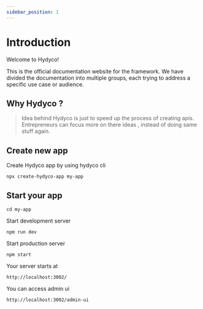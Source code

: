 ```yaml
---
sidebar_position: 1
---
```


# Introduction

Welcome to Hydyco!

This is the official documentation website for the framework. We have divided the documentation into multiple groups, each trying to address a specific use case or audience.

## Why Hydyco ?

> Idea behind Hydyco is just to speed up the process of creating apis. Entrepreneurs can focus more on there ideas , instead of doing same stuff again.

## Create new app

Create Hydyco app by using hydyco cli

```shell
npx create-hydyco-app my-app
```

## Start your app

```shell
cd my-app
```

Start development server

```shell
npm run dev
```

Start production server

```shell
npm start
```

Your server starts at

```
http://localhost:3002/
```

You can access admin ui

```
http://localhost:3002/admin-ui
```
